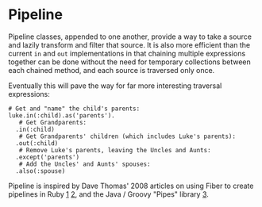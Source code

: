 # Pipeline

Pipeline classes, appended to one another, provide a way to take a
source and lazily transform and filter that source. It is also more
efficient than the current `in` and `out` implementations in that
chaining multiple expressions together can be done without the need for
temporary collections between each chained method, and each source is
traversed only once.

Eventually this will pave the way for far more interesting traversal
expressions:

    # Get and "name" the child's parents:
    luke.in(:child).as('parents').
       # Get Grandparents:
      .in(:child)
       # Get Grandparents' children (which includes Luke's parents):
      .out(:child)
       # Remove Luke's parents, leaving the Uncles and Aunts:
      .except('parents')
       # Add the Uncles' and Aunts' spouses:
      .also(:spouse)

Pipeline is inspired by Dave Thomas' 2008 articles on using Fiber to
create pipelines in Ruby [1] [2], and the Java / Groovy "Pipes"
library [3].

[1]: http://pragdave.blogs.pragprog.com/pragdave/2007/12/pipelines-using.html
[2]: http://pragdave.blogs.pragprog.com/pragdave/2008/01/pipelines-using.html
[3]: https://github.com/tinkerpop/pipes/wiki
